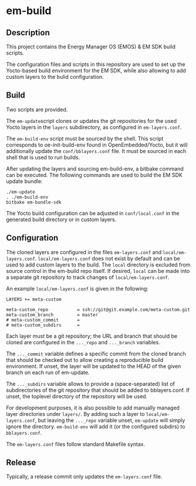 # em-build
## Description
This project contains the Energy Manager OS (EMOS) & EM SDK build scripts.

The configuration files and scripts in this repository are used to set up the
Yocto-based build environment for the EM SDK, while also allowing to add custom
layers to the bulid configuration.

## Build
Two scripts are provided.

The `em-update`script clones or updates the git repositories for the used Yocto layers in the `layers` subdirectory, as configured in `em-layers.conf`.

The `em-build-env` script must be sourced by the shell. This script corresponds
to oe-init-build-env found in OpenEmbedded/Yocto, but it will additionally
update the `conf/bblayers.conf` file. It must be sourced in each shell that is
used to run builds.

After updating the layers and sourcing em-build-env, a bitbake command can be
executed. The following commands are used to build the EM SDK update bundle:

    ./em-update
    . ./em-build-env
    bitbake em-bundle-sdk

The Yocto build configuration can be adjusted in `conf/local.conf` in the
generated build directory or in custom layers.


## Configuration
The cloned layers are configured in the files `em-layers.conf` and
`local/em-layers.conf`. `local/em-layers.conf` does not exist by default and
can be used to add custom layers to the build. The `local` directory is
excluded from source control in the em-build repo itself.
If desired, `local` can be made into a separate git repository to track changes
of `local/em-layers.conf`.

An example `local/em-layers.conf` is given in the following:

    LAYERS += meta-custom

    meta-custom_repo           = ssh://git@git.example.com/meta-custom.git
    meta-custom_branch         = master
    # meta-custom_commit       =
    # meta-custom_subdirs      =

Each layer must be a git repository; the URL and branch that should be cloned
are configured in the `..._repo` and `..._branch` variables.

The `..._commit` variable defines a specific commit from the cloned branch that
should be checked out to allow creating a reproducible build environment. If
unset, the layer will be updated to the HEAD of the given branch on each run of
em-update.

The `..._subdirs` variable allows to provide a (space-separated) list of
subdirectories of the git repository that should be added to bblayers.conf. If
unset, the toplevel directory of the repository will be used.

For development purposes, it is also possible to add manually managed layer
directories under `layers/`. By adding such a layer to `local/em-layers.conf`,
but leaving the `..._repo` variable unset, `em-update` will simply ignore the
directory. `em-build-env` will add it (or the configured subdirs) to
`bblayers.conf`.

The `em-layers.conf` files follow standard Makefile syntax.

## Release
Typically, a release commit only updates the `em-layers.conf` file.
